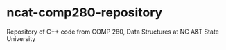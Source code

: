 # ncat-comp280-repository
Repository of C++ code from COMP 280, Data Structures at NC A&amp;T State University
